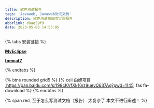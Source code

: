 ```yaml
---
title: 软件测试报告
tags: 'Javaweb, Javaweb测试文档'
description: 软件测试第四次实验报告
abbrlink: d8ae59f9
date: 2023-05-05 14:53:05
---
```


{% tabs 安装链接 %}
<!-- tab -->
**[MyEclipse](https://www.genuitec.com/products/myeclipse/download/)**
<!-- endtab -->

<!-- tab -->
**[tomcat7](https://archive.apache.org/dist/tomcat/tomcat-7/v7.0.88/bin/)**
<!-- endtab -->

{% endtabs %}

{% btns rounded grid5 %}
{% cell 白嫖项目 ,https://pan.baidu.com/s/198cKVfXk16rz9uevQ637Ag?pwd=1145, fas fa-download %}
{% endbtns %}

{% span red, 至于怎么写测试文档（报告） 太复杂了 本文不进行阐述！ %}